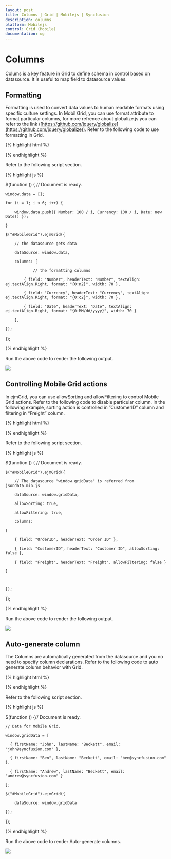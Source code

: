 ```yaml
---
layout: post
title: Columns | Grid | Mobilejs | Syncfusion
description: columns
platform: Mobilejs
control: Grid (Mobile)
documentation: ug
---
```


# Columns

Colums is a key feature in Grid to define schema in control based on datasource. It is useful to map field to datasource values.

## Formatting

Formatting is used to convert data values to human readable formats using specific culture settings. In Mobil Grid, you can use format attribute to format particular columns, for more refrence about globalize.js you can refer to the link ([https://github.com/jquery/globalize](https://github.com/jquery/globalize)). Refer to the following code to use formatting in Grid.

{% highlight html %}

<div id="MobileGrid"></div>

{% endhighlight %}

Refer to the following script section.

{% highlight js %}

$(function () { // Document is ready.

	window.data = [];

	for (i = 1; i < 6; i++) {

		window.data.push({ Number: 100 / i, Currency: 100 / i, Date: new Date() });

	}

	$("#MobileGrid").ejmGrid({

		// the datasource gets data

		dataSource: window.data,

		columns: [

				// the formatting columns

			{ field: "Number", headerText: "Number", textAlign: ej.textAlign.Right, format: "{0:n2}", width: 70 },

			{ field: "Currency", headerText: "Currency", textAlign: ej.textAlign.Right, format: "{0:c2}", width: 70 },

			{ field: "Date", headerText: "Date", textAlign: ej.textAlign.Right, format: "{0:MM/dd/yyyy}", width: 70 }

		],

	});

});

{% endhighlight %}

Run the above code to render the following output.

![](Columns_images/Columns_img1.png)

## Controlling Mobile Grid actions

In ejmGrid, you can use allowSorting and allowFiltering to control Mobile Grid actions. Refer to the following code to disable particular column. In the following example, sorting action is controlled in ”CustomerID” column and filtering in “Freight” column.

{% highlight html %}

<div id="MobileGrid"> </div>

{% endhighlight %}

Refer to the following script section.

{% highlight js %}

$(function () { // Document is ready.

	$("#MobileGrid").ejmGrid({

		// The datasource "window.gridData" is referred from jsondata.min.js

		dataSource: window.gridData,

		allowSorting: true,

		allowFiltering: true,

		columns:

	[

		{ field: "OrderID", headerText: "Order ID" },

		{ field: "CustomerID", headerText: "Customer ID", allowSorting: false },

		{ field: "Freight", headerText: "Freight", allowFiltering: false }

	]



	});

});

{% endhighlight %}

Run the above code to render the following output.

![](Columns_images/Columns_img2.png)

## Auto-generate column

The Columns are automatically generated from the datasource and you no need to specify column declarations. Refer to the following code to auto generate column behavior with Grid.

{% highlight html %}

<div id="MobileGrid"> </div>

{% endhighlight %}

Refer to the following script section.

{% highlight js %}

$(function () {// Document is ready.

	// Data for Mobile Grid.

	window.gridData = [

	  { firstName: "John", lastName: "Beckett", email: "john@syncfusion.com" },

	  { firstName: "Ben", lastName: "Beckett", email: "ben@syncfusion.com" },

	  { firstName: "Andrew", lastName: "Beckett", email: "andrew@syncfusion.com" }

	];

	$("#MobileGrid").ejmGrid({

		dataSource: window.gridData

	});

});

{% endhighlight %}

Run the above code to render Auto-generate columns.

![](Columns_images/Columns_img3.png)